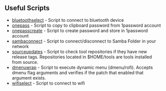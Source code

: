 Useful Scripts
---------------
 - [bluetoothselect](/bluetoothselect) - Script to connect to bluetooth device
 - [onepass](/onepass) - Script to copy to clipboard password from 1password account
 - [onepasscreate](/onepasscreate) - Script to create password and store in 1password account
 - [sambaconnect](/sambaconnect) - Script to connect/disconnect to Samba Folder in your network
 - [sourceupdates](/sourceupdates) - Script to check tool repositories if they have new release tags. Repositories located in $HOME/tools are tools installed from source.
 - [dmenuwrap](/dmenuwrap) - Script to execute dynamic menu (dmenu/rofi). Accepts dmenu flag arguments and verifies if the patch that enabled that argument exists.
 - [wifiselect](/wifiselect) - Script to connect to wifi
